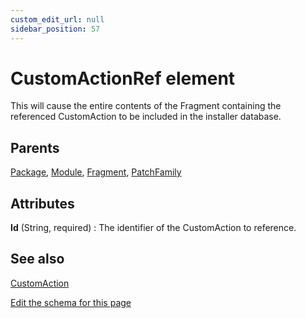 ```yaml
---
custom_edit_url: null
sidebar_position: 57
---
```

# CustomActionRef element
This will cause the entire contents of the Fragment containing the referenced CustomAction to be included in the installer database.

## Parents
[Package](package.md), [Module](module.md), [Fragment](fragment.md), [PatchFamily](patchfamily.md)

## Attributes
**Id** (String, required)
  : The identifier of the CustomAction to reference.


## See also
[CustomAction](customaction.md)

[Edit the schema for this page](https://github.com/wixtoolset/web/blob/master/src/xsd4/wix.xsd)